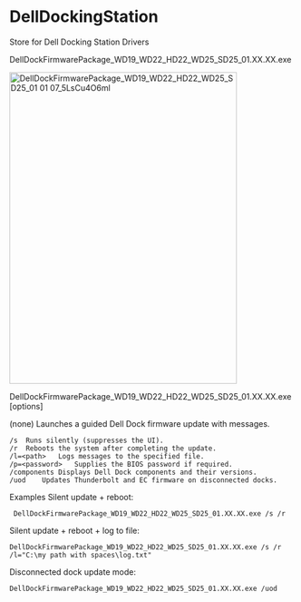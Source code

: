 # DellDockingStation

Store for Dell Docking Station Drivers

DellDockFirmwarePackage_WD19_WD22_HD22_WD25_SD25_01.XX.XX.exe

<img width="401" height="549" alt="DellDockFirmwarePackage_WD19_WD22_HD22_WD25_SD25_01 01 07_5LsCu4O6ml" src="https://github.com/user-attachments/assets/e980d5cf-2521-4fe3-aefd-25db694024d7" />

DellDockFirmwarePackage_WD19_WD22_HD22_WD25_SD25_01.XX.XX.exe [options]

(none)	Launches a guided Dell Dock firmware update with messages.
```/? or /h	Displays the help screen.
/s	Runs silently (suppresses the UI).
/r	Reboots the system after completing the update.
/l=<path>	Logs messages to the specified file.
/p=<password>	Supplies the BIOS password if required.
/components	Displays Dell Dock components and their versions.
/uod	Updates Thunderbolt and EC firmware on disconnected docks.
```
Examples
Silent update + reboot:
```
 DellDockFirmwarePackage_WD19_WD22_HD22_WD25_SD25_01.XX.XX.exe /s /r
```

Silent update + reboot + log to file:
```
DellDockFirmwarePackage_WD19_WD22_HD22_WD25_SD25_01.XX.XX.exe /s /r /l="C:\my path with spaces\log.txt"

```
Disconnected dock update mode:
```
DellDockFirmwarePackage_WD19_WD22_HD22_WD25_SD25_01.XX.XX.exe /uod
```

